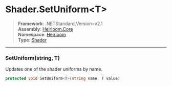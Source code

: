# Shader.SetUniform\<T>

> **Framework**: .NETStandard,Version=v2.1  
> **Assembly**: [Heirloom.Core][0]  
> **Namespace**: [Heirloom][0]  
> **Type**: [Shader][1]  

--------------------------------------------------------------------------------

### SetUniform<T>(string, T)

Updates one of the shader uniforms by name.

```cs
protected void SetUniform<T>(string name, T value)
```

[0]: ../Heirloom.Core.md
[1]: Heirloom.Shader.md
